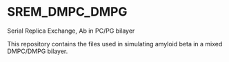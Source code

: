 # SREM_DMPC_DMPG
Serial Replica Exchange, Ab in PC/PG bilayer

This repository contains the files used in simulating amyloid beta in a mixed DMPC/DMPG bilayer.


